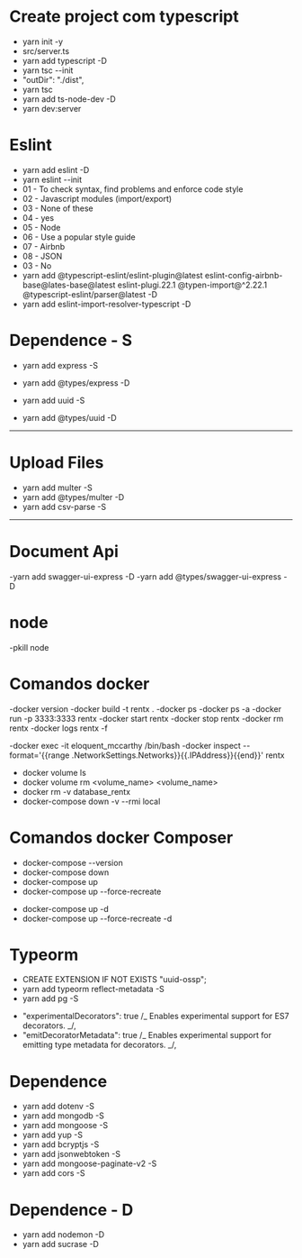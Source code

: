 # Create project com typescript

- yarn init -y
- src/server.ts
- yarn add typescript -D
- yarn tsc --init
- "outDir": "./dist",
- yarn tsc
- yarn add ts-node-dev -D
- yarn dev:server

# Eslint

- yarn add eslint -D
- yarn eslint --init
- 01 - To check syntax, find problems and enforce code style
- 02 - Javascript modules (import/export)
- 03 - None of these
- 04 - yes
- 05 - Node
- 06 - Use a popular style guide
- 07 - Airbnb
- 08 - JSON
- 03 - No
- yarn add @typescript-eslint/eslint-plugin@latest eslint-config-airbnb-base@lates-base@latest eslint-plugi.22.1 @typen-import@^2.22.1 @typescript-eslint/parser@latest -D
- yarn add eslint-import-resolver-typescript -D

# Dependence - S

- yarn add express -S
- yarn add @types/express -D

- yarn add uuid -S
- yarn add @types/uuid -D

---

# Upload Files

- yarn add multer -S
- yarn add @types/multer -D
- yarn add csv-parse -S

---

# Document Api

-yarn add swagger-ui-express -D
-yarn add @types/swagger-ui-express -D

# node

-pkill node

# Comandos docker

-docker version
-docker build -t rentx .
-docker ps
-docker ps -a
-docker run -p 3333:3333 rentx
-docker start rentx
-docker stop rentx
-docker rm rentx
-docker logs rentx -f

-docker exec -it eloquent_mccarthy /bin/bash
-docker inspect --format='{{range .NetworkSettings.Networks}}{{.IPAddress}}{{end}}' rentx

- docker volume ls
- docker volume rm <volume_name> <volume_name>
- docker rm -v database_rentx
- docker-compose down -v --rmi local

# Comandos docker Composer

- docker-compose --version
- docker-compose down
- docker-compose up
- docker-compose up --force-recreate

<!-- ficar sempre executando -->

- docker-compose up -d
- docker-compose up --force-recreate -d

# Typeorm

- CREATE EXTENSION IF NOT EXISTS "uuid-ossp";
- yarn add typeorm reflect-metadata -S
- yarn add pg -S
<!-- active config no tsconfig.js -->
- "experimentalDecorators": true /_ Enables experimental support for ES7 decorators. _/,
- "emitDecoratorMetadata": true /_ Enables experimental support for emitting type metadata for decorators. _/,

# Dependence

- yarn add dotenv -S
- yarn add mongodb -S
- yarn add mongoose -S
- yarn add yup -S
- yarn add bcryptjs -S
- yarn add jsonwebtoken -S
- yarn add mongoose-paginate-v2 -S
- yarn add cors -S

# Dependence - D

- yarn add nodemon -D
- yarn add sucrase -D

